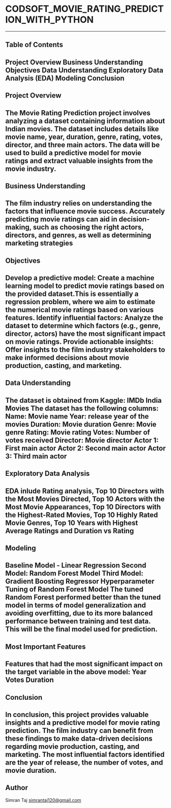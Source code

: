# CODSOFT_MOVIE_RATING_PREDICTION_WITH_PYTHON
---------------------------
Table of Contents
-----------------------------------
Project Overview
Business Understanding
Objectives
Data Understanding
Exploratory Data Analysis (EDA)
Modeling
Conclusion
-----------------------------------
Project Overview
---------------------------------------
The Movie Rating Prediction project involves analyzing a dataset containing information about Indian movies. The dataset includes details like movie name, year, duration, genre, rating, votes, director, and three main actors. The data will be used to build a predictive model for movie ratings and extract valuable insights from the movie industry.
----------------------------------------------
Business Understanding
--------------------------------------------------
The film industry relies on understanding the factors that influence movie success. Accurately predicting movie ratings can aid in decision-making, such as choosing the right actors, directors, and genres, as well as determining marketing strategies
-----------------------------------------------------
Objectives
-------------------------------------------------
Develop a predictive model: Create a machine learning model to predict movie ratings based on the provided dataset.This is essentially a regression problem, where we aim to estimate the numerical movie ratings based on various features.
Identify influential factors: Analyze the dataset to determine which factors (e.g., genre, director, actors) have the most significant impact on movie ratings.
Provide actionable insights: Offer insights to the film industry stakeholders to make informed decisions about movie production, casting, and marketing.
-------------------------
Data Understanding
-------------------------------------
The dataset is obtained from Kaggle: IMDb India Movies
The dataset has the following columns:
Name: Movie name
Year: release year of the movies
Duration: Movie duration
Genre: Movie genre
Rating: Movie rating
Votes: Number of votes received
Director: Movie director
Actor 1: First main actor
Actor 2: Second main actor
Actor 3: Third main actor
-----------------------------------------
Exploratory Data Analysis
--------------------------------------
EDA inlude Rating analysis, Top 10 Directors with the Most Movies Directed, Top 10 Actors with the Most Movie Appearances, Top 10 Directors with the Highest-Rated Movies, Top 10 Highly Rated Movie Genres, Top 10 Years with Highest Average Ratings and Duration vs Rating
--------------------------------------------
Modeling
----------------------------------------------
Baseline Model - Linear Regression
Second Model: Random Forest Model
Third Model: Gradient Boosting Regressor
Hyperparameter Tuning of Random Forest Model
The tuned Random Forest performed better than the tuned model in terms of model generalization and avoiding overfitting, due to its more balanced performance between training and test data. This will be the final model used for prediction.
------------------------------------------------
Most Important Features
-------------------------------------------
Features that had the most significant impact on the target variable in the above model:
Year
Votes
Duration
-----------------------------
Conclusion
--------------------------------------------
In conclusion, this project provides valuable insights and a predictive model for movie rating prediction. The film industry can benefit from these findings to make data-driven decisions regarding movie production, casting, and marketing. The most influential factors identified are the year of release, the number of votes, and movie duration.
---------------------------------------------------
Author
------------------------------------
Simran Taj
simrantaj120@gmail.com
